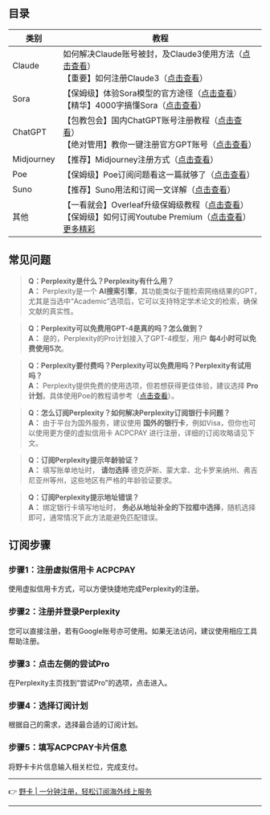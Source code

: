 ## 目录

| 类别       | 教程                                                         |
|------------|--------------------------------------------------------------|
| Claude     | 如何解决Claude账号被封，及Claude3使用方法（[点击查看](https://bit.ly/bewildcard)）<br>【重要】如何注册Claude3（[点击查看](https://bit.ly/bewildcard)） |
| Sora       | 【保姆级】体验Sora模型的官方途径（[点击查看](https://bit.ly/bewildcard)）<br>【精华】4000字搞懂Sora（[点击查看](https://bit.ly/bewildcard)） |
| ChatGPT    | 【包教包会】国内ChatGPT账号注册教程（[点击查看](https://bit.ly/bewildcard)）<br>【绝对管用】教你一键注册官方GPT账号（[点击查看](https://bit.ly/bewildcard)） |
| Midjourney | 【推荐】Midjourney注册方式（[点击查看](https://bit.ly/bewildcard)）                |
| Poe        | 【保姆级】Poe订阅问题看这一篇就够了（[点击查看](https://bit.ly/bewildcard)）   |
| Suno       | 【推荐】Suno用法和订阅一文详解（[点击查看](https://bit.ly/bewildcard)）    |
| 其他       | 【一看就会】Overleaf升级保姆级教程（[点击查看](https://bit.ly/bewildcard)）<br>【保姆级】如何订阅Youtube Premium（[点击查看](https://bit.ly/bewildcard)）<br>[更多精彩](https://bit.ly/bewildcard) |

## 常见问题

> **Q：Perplexity是什么？Perplexity有什么用？**  
> **A：** Perplexity是一个 **AI搜索引擎**，其功能类似于能检索网络结果的GPT，尤其是当选中“Academic”选项后，它可以支持特定学术论文的检索，确保文献的真实性。

> **Q：Perplexity可以免费用GPT-4是真的吗？怎么做到？**  
> **A：** 是的，Perplexity的Pro计划接入了GPT-4模型，用户 **每4小时可以免费使用5次**。

> **Q：Perplexity要付费吗？Perplexity可以免费用吗？Perplexity有试用吗？**  
> **A：** Perplexity提供免费的使用选项，但若想获得更佳体验，建议选择 **Pro计划**，具体使用Poe的教程请参考（[点击查看](https://bit.ly/bewildcard)）。

> **Q：怎么订阅Perplexity？如何解决Perplexity订阅银行卡问题？**  
> **A：** 由于平台为国外服务，建议使用 **国外的银行卡**，例如Visa，但你也可以使用更方便的虚拟信用卡 ACPCPAY 进行注册，详细的订阅攻略请见下文。

> **Q：订阅Perplexity提示年龄验证？**  
> **A：** 填写账单地址时， **请勿选择** 德克萨斯、蒙大拿、北卡罗来纳州、弗吉尼亚州等州，这些地区有严格的年龄验证要求。

> **Q：订阅Perplexity提示地址错误？**  
> **A：** 绑定银行卡填写地址时， **务必从地址补全的下拉框中选择**，随机选择即可，通常情况下此方法能避免匹配错误。

## 订阅步骤

### 步骤1：注册虚拟信用卡 ACPCPAY
使用虚拟信用卡方式，可以方便快捷地完成Perplexity的注册。

### 步骤2：注册并登录Perplexity
您可以直接注册，若有Google账号亦可使用。如果无法访问，建议使用相应工具帮助注册。

### 步骤3：点击左侧的尝试Pro
在Perplexity主页找到“尝试Pro”的选项，点击进入。

### 步骤4：选择订阅计划
根据自己的需求，选择最合适的订阅计划。

### 步骤5：填写ACPCPAY卡片信息
将野卡卡片信息输入相关栏位，完成支付。

---

👉 [野卡 | 一分钟注册，轻松订阅海外线上服务](https://bit.ly/bewildcard)

---